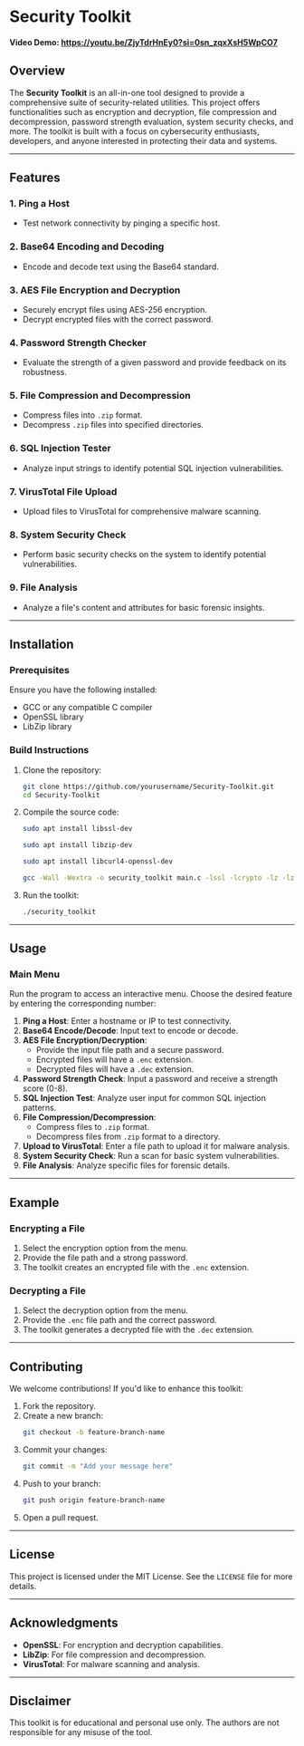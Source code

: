 # Security Toolkit

#### Video Demo: https://youtu.be/ZjyTdrHnEy0?si=0sn_zqxXsH5WpCO7

## Overview
The **Security Toolkit** is an all-in-one tool designed to provide a comprehensive suite of security-related utilities. This project offers functionalities such as encryption and decryption, file compression and decompression, password strength evaluation, system security checks, and more. The toolkit is built with a focus on cybersecurity enthusiasts, developers, and anyone interested in protecting their data and systems.

---

## Features

### 1. **Ping a Host**
- Test network connectivity by pinging a specific host.

### 2. **Base64 Encoding and Decoding**
- Encode and decode text using the Base64 standard.

### 3. **AES File Encryption and Decryption**
- Securely encrypt files using AES-256 encryption.
- Decrypt encrypted files with the correct password.

### 4. **Password Strength Checker**
- Evaluate the strength of a given password and provide feedback on its robustness.

### 5. **File Compression and Decompression**
- Compress files into `.zip` format.
- Decompress `.zip` files into specified directories.

### 6. **SQL Injection Tester**
- Analyze input strings to identify potential SQL injection vulnerabilities.

### 7. **VirusTotal File Upload**
- Upload files to VirusTotal for comprehensive malware scanning.

### 8. **System Security Check**
- Perform basic security checks on the system to identify potential vulnerabilities.

### 9. **File Analysis**
- Analyze a file's content and attributes for basic forensic insights.

---

## Installation

### Prerequisites
Ensure you have the following installed:
- GCC or any compatible C compiler
- OpenSSL library
- LibZip library

### Build Instructions
1. Clone the repository:
   ```bash
   git clone https://github.com/yourusername/Security-Toolkit.git
   cd Security-Toolkit
   ```

2. Compile the source code:
   ```bash
   sudo apt install libssl-dev
    ```
   ```bash
   sudo apt install libzip-dev
    ```
   ```bash
   sudo apt install libcurl4-openssl-dev
    ```
   ```bash
   gcc -Wall -Wextra -o security_toolkit main.c -lssl -lcrypto -lz -lzip -lcurl -lmagic
   ```

4. Run the toolkit:
   ```bash
   ./security_toolkit
   ```

---

## Usage

### Main Menu
Run the program to access an interactive menu. Choose the desired feature by entering the corresponding number:

1. **Ping a Host**: Enter a hostname or IP to test connectivity.
2. **Base64 Encode/Decode**: Input text to encode or decode.
3. **AES File Encryption/Decryption**:
   - Provide the input file path and a secure password.
   - Encrypted files will have a `.enc` extension.
   - Decrypted files will have a `.dec` extension.
4. **Password Strength Check**: Input a password and receive a strength score (0-8).
5. **SQL Injection Test**: Analyze user input for common SQL injection patterns.
6. **File Compression/Decompression**:
   - Compress files to `.zip` format.
   - Decompress files from `.zip` format to a directory.
7. **Upload to VirusTotal**: Enter a file path to upload it for malware analysis.
8. **System Security Check**: Run a scan for basic system vulnerabilities.
9. **File Analysis**: Analyze specific files for forensic details.

---

## Example

### Encrypting a File
1. Select the encryption option from the menu.
2. Provide the file path and a strong password.
3. The toolkit creates an encrypted file with the `.enc` extension.

### Decrypting a File
1. Select the decryption option from the menu.
2. Provide the `.enc` file path and the correct password.
3. The toolkit generates a decrypted file with the `.dec` extension.

---

## Contributing

We welcome contributions! If you'd like to enhance this toolkit:
1. Fork the repository.
2. Create a new branch:
   ```bash
   git checkout -b feature-branch-name
   ```
3. Commit your changes:
   ```bash
   git commit -m "Add your message here"
   ```
4. Push to your branch:
   ```bash
   git push origin feature-branch-name
   ```
5. Open a pull request.

---

## License

This project is licensed under the MIT License. See the `LICENSE` file for more details.

---

## Acknowledgments

- **OpenSSL**: For encryption and decryption capabilities.
- **LibZip**: For file compression and decompression.
- **VirusTotal**: For malware scanning and analysis.

---

## Disclaimer

This toolkit is for educational and personal use only. The authors are not responsible for any misuse of the tool.

